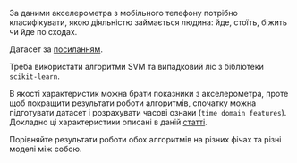 За даними акселерометра з мобільного телефону потрібно класифікувати, якою діяльністю займається людина: йде, стоїть, біжить чи йде по сходах.

Датасет за [посиланням](https://drive.google.com/file/d/1nzrtQpfaHL0OgJ_eXzA7VuEj7XotrSWO/view?pli=1).

Треба використати алгоритми SVM та випадковий ліс з бібліотеки `scikit-learn`.

В якості характеристик можна брати показники з акселерометра, проте щоб покращити результати роботи алгоритмів, спочатку можна підготувати датасет і розрахувати часові ознаки (`time domain features`). Докладно ці характеристики описані в даній [статті](https://drive.google.com/file/d/1-18YEmp0YjV3hN9iI8J1i_FWd55HFwOK/view?usp=share_link).

Порівняйте результати роботи обох алгоритмів на різних фічах та різні моделі між собою.
